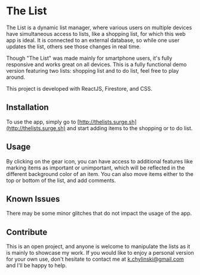 # The List

The List is a dynamic list manager, where various users on multiple devices have simultaneous access to lists, like a shopping list, for which this web app is ideal. It is connected to an external database, so while one user updates the list, others see those changes in real time.

Though "The List" was made mainly for smartphone users, it's fully responsive and works great on all devices. This is a fully functional demo version featuring two lists: shopping list and to do list, feel free to play around.

This project is developed with ReactJS, Firestore, and CSS.

## Installation

To use the app, simply go to [http://thelists.surge.sh](http://thelists.surge.sh) and start adding items to the shopping or to do list.

## Usage

By clicking on the gear icon, you can have access to additional features like marking items as important or unimportant, which will be reflected in the different background color of an item. You can also move items either to the top or bottom of the list, and add comments.

## Known Issues

There may be some minor glitches that do not impact the usage of the app.

## Contribute

This is an open project, and anyone is welcome to manipulate the lists as it is mainly to showcase my work. If you would like to enjoy a personal version for your own use, don't hesitate to contact me at [k.chylinski@gmail.com](mailto:k.chylinski@gmail.com) and I'll be happy to help.
